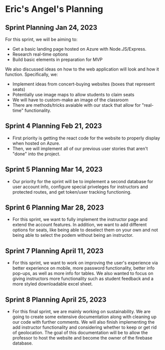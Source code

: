 # Eric's Angel's Planning
## Sprint Planning Jan 24, 2023

For this sprint, we will be aiming to:
- Get a basic landing page hosted on Azure with Node.JS/Express.
- Research real-time options
- Build basic elements in preparation for MVP

We also discussed ideas on how to the web application will look
and how it function. Specifically, we:
- Implement ideas from concert-buying websites (boxes that represent seats)
- Potentially use image maps to allow students to claim seats
- We will have to custom-make an image of the classroom
- There are methods/tricks avaiable with our stack that allow for "real-time"
functionality.

## Sprint 4 Planning Feb 21, 2023
- First priority is getting the react code for the website to properly display when hosted on Azure. 
- Then, we will implement all of our previous user stories that aren't "done" into the project.

## Sprint 5 Planning Mar 14, 2023
- Our priority for the sprint will be to implement a second database for user account info, configure special priveleges for instructors and protected routes, and get token/user tracking functioning.

## Sprint 6 Planning Mar 28, 2023
- For this sprint, we want to fully implement the instructor page and extend the account features. In addition, we want to add different options for seats, like being able to deselect them on your own and not being able to select the podem without being an instructor.

## Sprint 7 Planning April 11, 2023
- For this sprint, we want to work on improving the user's experience via better experience on mobile, more password functionality, better info pop-ups, as well as more info for tables. We also wanted to focus on giving instructors more functionality such as student feedback and a more styled downloadable excel sheet.

## Sprint 8 Planning April 25, 2023
- For this final sprint, we are mainly working on sustainability. We are going to create some extensive documentation along with cleaning up our code with further comments. We will also finish implementing the add instructor functionality and considering whether to keep or get rid of geolocation. The goal of this documentation will be to allow the professor to host the website and become the owner of the firebase database.
